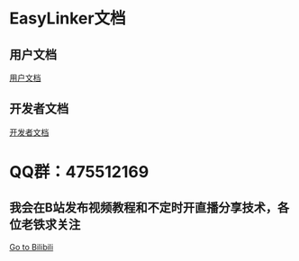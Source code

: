 # EasyLinker文档
## 用户文档
[用户文档](./user.md)
## 开发者文档
[开发者文档](./dev.md)
# QQ群：475512169
## 我会在B站发布视频教程和不定时开直播分享技术，各位老铁求关注
[Go to Bilibili](https://space.bilibili.com/14649762/#/)